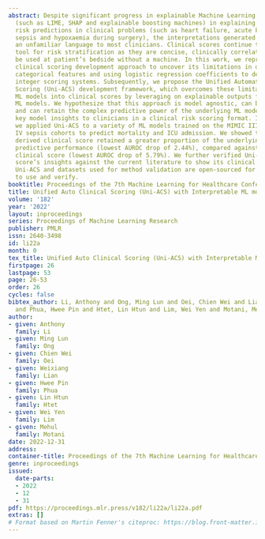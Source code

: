 ```yaml
---
abstract: Despite significant progress in explainable Machine Learning (ML) tools
  (such as LIME, SHAP and explainable boosting machines) in explaining ML models’
  risk predictions in clinical problems (such as heart failure, acute kidney injury,
  sepsis and hypoxaemia during surgery), the interpretations generated remain to be
  an unfamiliar language to most clinicians. Clinical scores continue to be the preferred
  tool for risk stratification as they are concise, clinically correlatable and can
  be used at patient’s bedside without a machine. In this work, we reproduce the classical
  clinical scoring development approach to uncover its limitations in determining
  categorical features and using logistic regression coefficients to derive additive
  integer scoring systems. Subsequently, we propose the Unified Automatic Clinical
  Scoring (Uni-ACS) development framework, which overcomes these limitations to translating
  ML models into clinical scores by leveraging on explainable outputs from SHAP compatible
  ML models. We hypothesize that this approach is model agnostic, can be automated
  and can retain the complex predictive power of the underlying ML model, while relating
  key model insights to clinicians in a clinical risk scoring format. In our experiments,
  we applied Uni-ACS to a variety of ML models trained on the MIMIC III and MIMIC
  IV sepsis cohorts to predict mortality and ICU admission. We showed that Uni-ACS
  derived clinical score retained a greater proportion of the underlying ML models’
  predictive performance (lowest AUROC drop of 2.44%), compared against the baseline
  clinical score (lowest AUROC drop of 5.79%). We further verified Uni-ACS clinical
  score’s insights against the current literature to show its clinical applicability.
  Uni-ACS and datasets used for method validation are open-sourced for the community
  to use and verify.
booktitle: Proceedings of the 7th Machine Learning for Healthcare Conference
title: Unified Auto Clinical Scoring (Uni-ACS) with Interpretable ML models
volume: '182'
year: '2022'
layout: inproceedings
series: Proceedings of Machine Learning Research
publisher: PMLR
issn: 2640-3498
id: li22a
month: 0
tex_title: Unified Auto Clinical Scoring (Uni-ACS) with Interpretable ML models
firstpage: 26
lastpage: 53
page: 26-53
order: 26
cycles: false
bibtex_author: Li, Anthony and Ong, Ming Lun and Oei, Chien Wei and Lian, Weixiang
  and Phua, Hwee Pin and Htet, Lin Htun and Lim, Wei Yen and Motani, Mehul
author:
- given: Anthony
  family: Li
- given: Ming Lun
  family: Ong
- given: Chien Wei
  family: Oei
- given: Weixiang
  family: Lian
- given: Hwee Pin
  family: Phua
- given: Lin Htun
  family: Htet
- given: Wei Yen
  family: Lim
- given: Mehul
  family: Motani
date: 2022-12-31
address:
container-title: Proceedings of the 7th Machine Learning for Healthcare Conference
genre: inproceedings
issued:
  date-parts:
  - 2022
  - 12
  - 31
pdf: https://proceedings.mlr.press/v182/li22a/li22a.pdf
extras: []
# Format based on Martin Fenner's citeproc: https://blog.front-matter.io/posts/citeproc-yaml-for-bibliographies/
---
```


